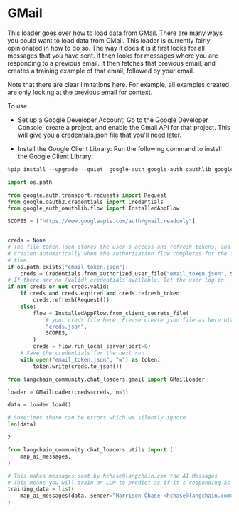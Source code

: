 # GMail

This loader goes over how to load data from GMail. There are many ways you could want to load data from GMail. This loader is currently fairly opinionated in how to do so. The way it does it is it first looks for all messages that you have sent. It then looks for messages where you are responding to a previous email. It then fetches that previous email, and creates a training example of that email, followed by your email.

Note that there are clear limitations here. For example, all examples created are only looking at the previous email for context.

To use:

- Set up a Google Developer Account: Go to the Google Developer Console, create a project, and enable the Gmail API for that project. This will give you a credentials.json file that you'll need later.

- Install the Google Client Library: Run the following command to install the Google Client Library:


```python
%pip install --upgrade --quiet  google-auth google-auth-oauthlib google-auth-httplib2 google-api-python-client
```


```python
import os.path

from google.auth.transport.requests import Request
from google.oauth2.credentials import Credentials
from google_auth_oauthlib.flow import InstalledAppFlow

SCOPES = ["https://www.googleapis.com/auth/gmail.readonly"]


creds = None
# The file token.json stores the user's access and refresh tokens, and is
# created automatically when the authorization flow completes for the first
# time.
if os.path.exists("email_token.json"):
    creds = Credentials.from_authorized_user_file("email_token.json", SCOPES)
# If there are no (valid) credentials available, let the user log in.
if not creds or not creds.valid:
    if creds and creds.expired and creds.refresh_token:
        creds.refresh(Request())
    else:
        flow = InstalledAppFlow.from_client_secrets_file(
            # your creds file here. Please create json file as here https://cloud.google.com/docs/authentication/getting-started
            "creds.json",
            SCOPES,
        )
        creds = flow.run_local_server(port=0)
    # Save the credentials for the next run
    with open("email_token.json", "w") as token:
        token.write(creds.to_json())
```


```python
from langchain_community.chat_loaders.gmail import GMailLoader
```


```python
loader = GMailLoader(creds=creds, n=3)
```


```python
data = loader.load()
```


```python
# Sometimes there can be errors which we silently ignore
len(data)
```




    2




```python
from langchain_community.chat_loaders.utils import (
    map_ai_messages,
)
```


```python
# This makes messages sent by hchase@langchain.com the AI Messages
# This means you will train an LLM to predict as if it's responding as hchase
training_data = list(
    map_ai_messages(data, sender="Harrison Chase <hchase@langchain.com>")
)
```


```python

```
